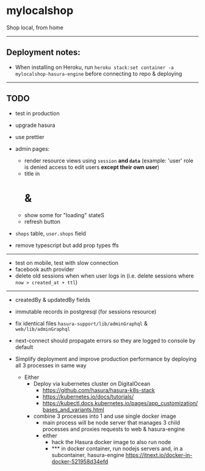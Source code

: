 # mylocalshop

Shop local, from home

---

## Deployment notes:

- When installing on Heroku, run `heroku stack:set container -a mylocalshop-hasura-engine` before connecting to repo & deploying

---

## TODO

- test in production
- upgrade hasura
- use prettier

- admin pages:
    - render resource views using `session` **and `data`** (example: 'user' role is denied access to edit users **except their own user**)
    - title in <h1> & <head>
    - show some <Loader/> for "loading" stateS
    - refresh button

- `shops` table, `user.shops` field

- remove typescript but add prop types ffs

---

- test on mobile, test with slow connection
- facebook auth provider
- delete old sessions when when user logs in (i.e. delete sessions where `now > created_at + ttl`)

---

- createdBy & updatedBy fields
- immutable records in postgresql (for sessions resource)
- fix identical files `hasura-support/lib/adminGraphql` & `web/lib/adminGraphql`
- next-connect should propagate errors so they are logged to console by default

- Simplify deployment and improve production performance by deploying all 3 processes in same way
  - Either
    - Deploy via kubernetes cluster on DigitalOcean
      - https://github.com/hasura/hasura-k8s-stack
      - https://kubernetes.io/docs/tutorials/
      - https://kubectl.docs.kubernetes.io/pages/app_customization/bases_and_variants.html
    - combine 3 processes into 1 and use single docker image
      - main process will be node server that manages 3 child processes and proxies requests to web & hasura-engine
      - either
        - hack the Hasura docker image to also run node
        - *** in docker container, run nodejs servers and, in a subcontainer, hasura-engine https://itnext.io/docker-in-docker-521958d34efd
